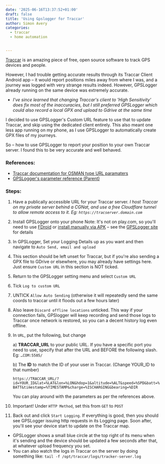```yaml
---
date: '2025-06-16T13:37:52+01:00'
draft: false
title: 'Using Gpslogger for Traccar'
author: Simon Avery
categories:
  - traccar
  - home automation
  

---
```


[Traccar](https://www.traccar.org/) is an amazing piece of free, open source software to track GPS devices and people.

However, I had trouble getting accurate results through its Traccar Client Android app – it would report positions miles away from where I was, and a journey was logged with very strange results indeed. However, GPSLogger already running on the same device was extremely accurate.

* *I've since learned that changing Traccar's client to 'High Sensitivity' does fix most of the inaccuracies, but I still preferred GPSLogger which could also record a local GPX and upload to Gdrive at the same time*

I decided to use GPSLogger's Custom URL feature to use that to update Traccar, and skip using the dedicated client entirely. This also meant one less app running on my phone, as I use GPSLogger to automatically create GPX files of my journeys.

So – how to use GPSLogger to report your position to your own Traccar server. I found this to be very accurate and well behaved.

### References:

* [Traccar documentation for OSMAN type URL paramaters](https://www.traccar.org/osmand/)
* [GPSLogger's parameter reference (Parent)](https://gpslogger.app/images/17b.png)

### Steps:

1. Have a publically accessible URL for your Traccar server.
    *I host Traccar on my private server behind a CGNat, and use a free Cloudflare tunnel to allow remote access to it. 
    Eg: `https://tracserver.domain.com`*

2. Install GPSLogger onto your phone
    Note: It's not on play.com, so you'll need to use [FDroid](https://f-droid.org/packages/com.mendhak.gpslogger/) or [install manually via APK](https://github.com/mendhak/gpslogger/) – see the [GPSLogger site](https://gpslogger.app/) for details

3. In GPSLogger, Set your Logging Details up as you want and then navigate to `Auto Send, email and upload`

4. This section should be left unset for Traccar, but if you're also sending a GPX file to GDrive or elsewhere, you may already have settings here. Just ensure `Custom URL` in this section is NOT ticked.

5. Return to the GPSLogger setting menu and select `Custom URL`

6. Tick `Log to custom URL`

7. UNTICK `Allow Auto Sending` (otherwise it will repeatedly send the same coords to traccar until it floods out a few hours later)

8. Also leave `Discard offline locations` unticked. This way if your connection fails, GPSlogger will keep recording and send those logs to Traccar once network is restored, so you can a decent history log even offline.

9. In `URL`, put the following, but change

    a) **TRACCAR_URL** to your public URL. If you have a specific port you need to use, specify that after the URL and BEFORE the following slash. Eg: `…COM:5505/`
    
    b) The **ID** to match the ID of your user in Traccar. (Change YOUR_ID to that number)

    `https://TRACCAR_URL/?id=YOUR_ID&lat=%LAT&lon=%LON&hdop=1&altitude=%ALT&speed=%SPD&batt=%BATT&timestamp=%TIMESTAMP&charge=%ISCHARGING&bearing=%DIR`

    You can play around with the parameters as per the references above.

10. Important! Under `HTTP Method`, set this from `GET` to `POST`

11. Back out and click `Start Logging`. If everything is good, then you should see GPSLogger issuing http requests in its Logging page. Soon after, you'll see your device start to update on the Traccar map.

* GPSLogger shows a small blue circle at the top right of its menu when it's sending and the device should be updated a few seconds after that, at whatever upload frequency you set.
* You can also watch the logs in Traccar on the server by doing something like: `tail -f /opt/traccar/logs/tracker-server.log`

